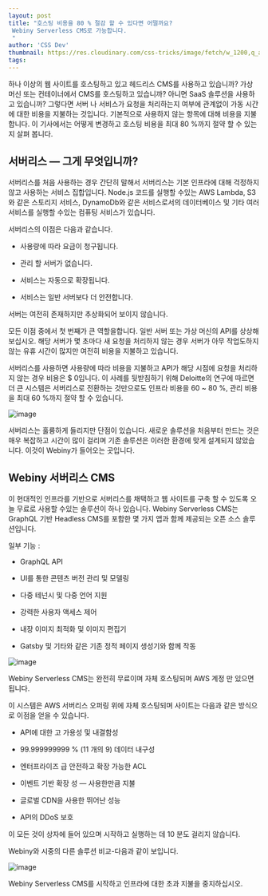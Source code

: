 ```yaml
---
layout: post
title: "호스팅 비용을 80 % 절감 할 수 있다면 어떨까요?
 Webiny Serverless CMS로 가능합니다.
 "
author: 'CSS Dev'
thumbnail: https://res.cloudinary.com/css-tricks/image/fetch/w_1200,q_auto,f_auto/https://css-tricks.com/wp-content/uploads/2021/01/webiny-image2.png
tags: 
---
```



하나 이상의 웹 사이트를 호스팅하고 있고 헤드리스 CMS를 사용하고 있습니까?
 가상 머신 또는 컨테이너에서 CMS를 호스팅하고 있습니까? 아니면 SaaS 솔루션을 사용하고 있습니까?
 그렇다면 서버 나 서비스가 요청을 처리하는지 여부에 관계없이 가동 시간에 대한 비용을 지불하는 것입니다.
 기본적으로 사용하지 않는 항목에 대해 비용을 지불합니다.
 이 기사에서는 어떻게 변경하고 호스팅 비용을 최대 80 %까지 절약 할 수 있는지 살펴 봅니다.
 

## 서버리스 — 그게 무엇입니까?
 

서버리스를 처음 사용하는 경우 간단히 말해서 서버리스는 기본 인프라에 대해 걱정하지 않고 사용하는 서비스 집합입니다.
 Node.js 코드를 실행할 수있는 AWS Lambda, S3와 같은 스토리지 서비스, DynamoDb와 같은 서비스로서의 데이터베이스 및 기타 여러 서비스를 실행할 수있는 컴퓨팅 서비스가 있습니다.
 

서버리스의 이점은 다음과 같습니다.
 

- 사용량에 따라 요금이 청구됩니다.
 
- 관리 할 서버가 없습니다.
 
- 서비스는 자동으로 확장됩니다.
 
- 서비스는 일반 서버보다 더 안전합니다.
 

서버는 여전히 존재하지만 추상화되어 보이지 않습니다.
 

모든 이점 중에서 첫 번째가 큰 역할을합니다.
 일반 서버 또는 가상 머신의 API를 상상해보십시오.
 해당 서버가 몇 초마다 새 요청을 처리하지 않는 경우 서버가 아무 작업도하지 않는 유휴 시간이 많지만 여전히 비용을 지불하고 있습니다.
 

서버리스를 사용하면 사용량에 따라 비용을 지불하고 API가 해당 시점에 요청을 처리하지 않는 경우 비용은 $ 0입니다.
 이 사례를 뒷받침하기 위해 Deloitte의 연구에 따르면 더 큰 시스템은 서버리스로 전환하는 것만으로도 인프라 비용을 60 ~ 80 %, 관리 비용을 최대 60 %까지 절약 할 수 있습니다.
 

![image](https://i0.wp.com/css-tricks.com/wp-content/uploads/2021/01/webiny-image1.png?resize=1160%2C376&ssl=1)

서버리스는 훌륭하게 들리지만 단점이 있습니다.
 새로운 솔루션을 처음부터 만드는 것은 매우 복잡하고 시간이 많이 걸리며 기존 솔루션은 이러한 환경에 맞게 설계되지 않았습니다.
 이것이 Webiny가 들어오는 곳입니다.
 

## Webiny 서버리스 CMS
 

이 현대적인 인프라를 기반으로 서버리스를 채택하고 웹 사이트를 구축 할 수 있도록 오늘 무료로 사용할 수있는 솔루션이 하나 있습니다.
 Webiny Serverless CMS는 GraphQL 기반 Headless CMS를 포함한 몇 가지 앱과 함께 제공되는 오픈 소스 솔루션입니다.
 

일부 기능 :
 

- GraphQL API
 
- UI를 통한 콘텐츠 버전 관리 및 모델링
 
- 다중 테넌시 및 다중 언어 지원
 
- 강력한 사용자 액세스 제어
 
- 내장 이미지 최적화 및 이미지 편집기
 
- Gatsby 및 기타와 같은 기존 정적 페이지 생성기와 함께 작동
 

![image](https://i0.wp.com/css-tricks.com/wp-content/uploads/2021/01/webiny-image2.png?resize=1262%2C712&ssl=1)

Webiny Serverless CMS는 완전히 무료이며 자체 호스팅되며 AWS 계정 만 있으면됩니다.
 

이 시스템은 AWS 서버리스 오퍼링 위에 자체 호스팅되며 사이트는 다음과 같은 방식으로 이점을 얻을 수 있습니다.
 

- API에 대한 고 가용성 및 내결함성
 
- 99.999999999 % (11 개의 9) 데이터 내구성
 
- 엔터프라이즈 급 안전하고 확장 가능한 ACL
 
- 이벤트 기반 확장 성 — 사용한만큼 지불
 
- 글로벌 CDN을 사용한 뛰어난 성능
 
- API의 DDoS 보호
 

이 모든 것이 상자에 들어 있으며 시작하고 실행하는 데 10 분도 걸리지 않습니다.
 

Webiny와 시중의 다른 솔루션 비교-다음과 같이 보입니다.
 

![image](https://i0.wp.com/css-tricks.com/wp-content/uploads/2021/01/webiny-image3.png?resize=2456%2C1538&ssl=1)

Webiny Serverless CMS를 시작하고 인프라에 대한 초과 지불을 중지하십시오.
 